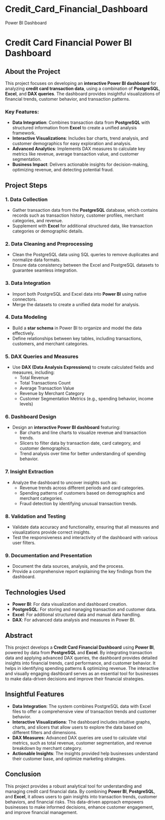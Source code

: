 # Credit_Card_Financial_Dashboard
Power BI Dashboard
# Credit Card Financial Power BI Dashboard

## About the Project

This project focuses on developing an **interactive Power BI dashboard** for analyzing **credit card transaction data**, using a combination of **PostgreSQL**, **Excel**, and **DAX queries**. 
The dashboard provides insightful visualizations of financial trends, customer behavior, and transaction patterns. 

### Key Features:
- **Data Integration**: Combines transaction data from **PostgreSQL** with structured information from **Excel** to create a unified analysis framework.
- **Interactive Visualizations**: Includes bar charts, trend analysis, and customer demographics for easy exploration and analysis.
- **Advanced Analytics**: Implements DAX measures to calculate key metrics like revenue, average transaction value, and customer segmentation.
- **Business Impact**: Delivers actionable insights for decision-making, optimizing revenue, and detecting potential fraud.

## Project Steps

### 1. **Data Collection**
   - Gather transaction data from the **PostgreSQL** database, which contains records such as transaction history, customer profiles, merchant categories, and revenue.
   - Supplement with **Excel** for additional structured data, like transaction categories or demographic details.

### 2. **Data Cleaning and Preprocessing**
   - Clean the PostgreSQL data using SQL queries to remove duplicates and normalize data formats.
   - Ensure data consistency between the Excel and PostgreSQL datasets to guarantee seamless integration.

### 3. **Data Integration**
   - Import both PostgreSQL and Excel data into **Power BI** using native connectors.
   - Merge the datasets to create a unified data model for analysis.

### 4. **Data Modeling**
   - Build a **star schema** in Power BI to organize and model the data effectively.
   - Define relationships between key tables, including transactions, customers, and merchant categories.

### 5. **DAX Queries and Measures**
   - Use **DAX (Data Analysis Expressions)** to create calculated fields and measures, including:
     - Total Revenue
     - Total Transactions Count
     - Average Transaction Value
     - Revenue by Merchant Category
     - Customer Segmentation Metrics (e.g., spending behavior, income levels)

### 6. **Dashboard Design**
   - Design an **interactive Power BI dashboard** featuring:
     - Bar charts and line charts to visualize revenue and transaction trends.
     - Slicers to filter data by transaction date, card category, and customer demographics.
     - Trend analysis over time for better understanding of spending behavior.

### 7. **Insight Extraction**
   - Analyze the dashboard to uncover insights such as:
     - Revenue trends across different periods and card categories.
     - Spending patterns of customers based on demographics and merchant categories.
     - Fraud detection by identifying unusual transaction trends.

### 8. **Validation and Testing**
   - Validate data accuracy and functionality, ensuring that all measures and visualizations provide correct insights.
   - Test the responsiveness and interactivity of the dashboard with various user filters.

### 9. **Documentation and Presentation**
   - Document the data sources, analysis, and the process.
   - Provide a comprehensive report explaining the key findings from the dashboard.

## Technologies Used
- **Power BI**: For data visualization and dashboard creation.
- **PostgreSQL**: For storing and managing transaction and customer data.
- **Excel**: For additional structured data and manual data handling.
- **DAX**: For advanced data analysis and measures in Power BI.

## Abstract

This project develops a **Credit Card Financial Dashboard** using **Power BI**, powered by data from **PostgreSQL** and **Excel**. By integrating transaction data and applying advanced DAX queries, the dashboard provides detailed insights into financial trends, card performance, and customer behavior. It helps in identifying spending patterns & optimizing revenue. The interactive and visually engaging dashboard serves as an essential tool for businesses to make data-driven decisions and improve their financial strategies.

## Insightful Features

- **Data Integration**: The system combines PostgreSQL data with Excel files to offer a comprehensive view of transaction trends and customer behavior.
- **Interactive Visualizations**: The dashboard includes intuitive graphs, charts, and slicers that allow users to explore the data based on different filters and dimensions.
- **DAX Measures**: Advanced DAX queries are used to calculate vital metrics, such as total revenue, customer segmentation, and revenue breakdown by merchant category.
- **Actionable Insights**: The insights provided help businesses understand their customer base, and optimize marketing strategies.

## Conclusion

This project provides a robust analytical tool for understanding and managing credit card financial data. By combining **Power BI**, **PostgreSQL**, and **Excel**, it allows users to gain insights into transaction trends, customer behaviors, and financial risks. This data-driven approach empowers businesses to make informed decisions, enhance customer engagement, and improve financial management.

